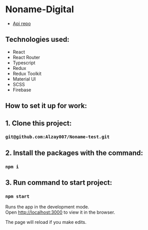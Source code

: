 # Noname-Digital
- [Api repo](https://github.com/Alzay007/noname-api)

## Technologies used:

- React
- React Router
- Typescript
- Redux
- Redux Toolkit
- Material UI
- SCSS
- Firebase

## How to set it up for work:

## 1. Clone this project:

### `git@github.com:Alzay007/Noname-test.git`

## 2. Install the packages with the command:

### `npm i`

## 3. Run command to start project:

### `npm start`

Runs the app in the development mode.\
Open [http://localhost:3000](http://localhost:3000) to view it in the browser.

The page will reload if you make edits.
